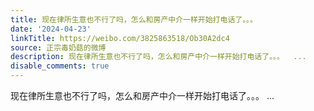 ```yaml
---
title: 现在律所生意也不行了吗，怎么和房产中介一样开始打电话了。。。
date: '2024-04-23'
linkTitle: https://weibo.com/3825863518/Ob30A2dc4
source: 正宗毒奶菇的微博
description: 现在律所生意也不行了吗，怎么和房产中介一样开始打电话了。。。  ...
disable_comments: true
---
```

现在律所生意也不行了吗，怎么和房产中介一样开始打电话了。。。  ...